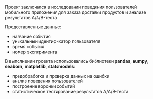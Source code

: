 Проект заключался в исследовании поведения пользователей мобильного приложения для заказа доставки продуктов и анализе результатов A/A/B-теста

Предоставленные данные:
+ название события
+ уникальный идентификатор пользователя
+ время события
+ номер эксперимента

В выполнении проекта использовались библиотеки **pandas**, **numpy**, **seaborn**, **matplotlib**, **statsmodels**:
+ предобработка и проверка данных на ошибки
+ анализ поведения пользователей
+ построение воронки событий
+ статистическое тестирование результатов A/A/B-теста

